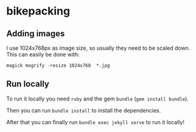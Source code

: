 # bikepacking

## Adding images

I use 1024x768px as image size, so usually they need to be scaled down.
This can easily be done with:

``` shell
magick mogrify -resize 1024x768  *.jpg
```

## Run locally

To run it locally you need `ruby` and the gem `bundle` (`gem install bundle`).

Then you can run `bundle install` to install the dependencies.

After that you can finally run `bundle exec jekyll serve` to run it locally!
